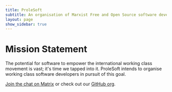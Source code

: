 ```yaml
---
title: ProleSoft
subtitle: An organisation of Marxist Free and Open Source software developers
layout: page
show_sidebar: true
---
```


# Mission Statement

The potential for software to empower the international working class movement
is vast; it's time we tapped into it. ProleSoft intends to organise
working class software developers in pursuit of this goal.

[Join the chat on Matrix](https://matrix.to/#/!TUENHHyVTWHKRxKiSm:matrix.org?via=matrix.org)
or check out our [GitHub org](https://github.com/prolesoft).
